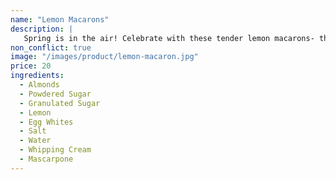 ```yaml
---
name: "Lemon Macarons"
description: |
   Spring is in the air! Celebrate with these tender lemon macarons- they are sweet, tangy and vibrant to excite the air of SPRING!
non_conflict: true
image: "/images/product/lemon-macaron.jpg"
price: 20
ingredients:
  - Almonds
  - Powdered Sugar
  - Granulated Sugar
  - Lemon
  - Egg Whites
  - Salt
  - Water
  - Whipping Cream
  - Mascarpone
---
```

